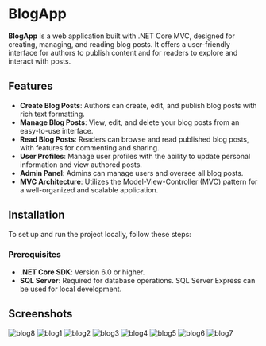 # BlogApp

**BlogApp** is a web application built with .NET Core MVC, designed for creating, managing, and reading blog posts. It offers a user-friendly interface for authors to publish content and for readers to explore and interact with posts.

## Features

- **Create Blog Posts**: Authors can create, edit, and publish blog posts with rich text formatting.
- **Manage Blog Posts**: View, edit, and delete your blog posts from an easy-to-use interface.
- **Read Blog Posts**: Readers can browse and read published blog posts, with features for commenting and sharing.
- **User Profiles**: Manage user profiles with the ability to update personal information and view authored posts.
- **Admin Panel**: Admins can manage users and oversee all blog posts.
- **MVC Architecture**: Utilizes the Model-View-Controller (MVC) pattern for a well-organized and scalable application.

## Installation

To set up and run the project locally, follow these steps:

### Prerequisites

- **.NET Core SDK**: Version 6.0 or higher.
- **SQL Server**: Required for database operations. SQL Server Express can be used for local development.



## Screenshots

![blog8](https://github.com/user-attachments/assets/0bf8eff4-6187-4808-99b8-de3b7af6db92)
![blog1](https://github.com/user-attachments/assets/85ffded2-8129-4ec9-9e58-6cb82c2a2ed1)
![blog2](https://github.com/user-attachments/assets/7b660860-0fec-4299-be2b-fa543c3c4628)
![blog3](https://github.com/user-attachments/assets/9424676d-7f22-4a3e-9a83-1963a30ac220)
![blog4](https://github.com/user-attachments/assets/abb8c007-c165-4866-aeab-f25f81bbcde0)
![blog5](https://github.com/user-attachments/assets/19c79325-6e39-40e1-b6e3-71ca6d956b2d)
![blog6](https://github.com/user-attachments/assets/00acf65a-0d1b-466c-9765-67628ac1dca0)
![blog7](https://github.com/user-attachments/assets/bd0f71ec-0a7d-40db-af9b-48c427bfebec)

  
